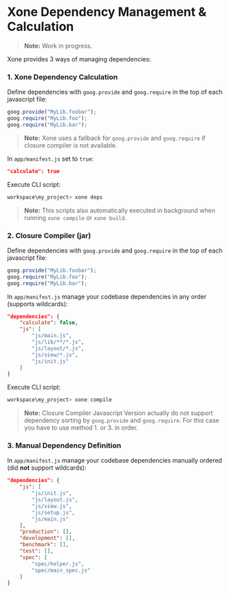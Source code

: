 # Xone Dependency Management & Calculation

> __Note:__ Work in progress.

Xone provides 3 ways of managing dependencies:

### 1. Xone Dependency Calculation

Define dependencies with `goog.provide` and `goog.require` in the top of each javascript file:

```javascript
goog.provide("MyLib.foobar");
goog.require("MyLib.foo");
goog.require("MyLib.bar");
```

> __Note:__ Xone uses a fallback for `goog.provide` and `goog.require` if closure compiler is not available.

In `app/manifest.js` set to `true`:

```json
"calculate": true
```

Execute CLI script:

```bash
workspace\my_project> xone deps
```

> __Note:__ This scripts also automatically executed in background when running `xone compile` or `xone build`.

### 2. Closure Compiler (jar)

Define dependencies with `goog.provide` and `goog.require` in the top of each javascript file:

```javascript
goog.provide("MyLib.foobar");
goog.require("MyLib.foo");
goog.require("MyLib.bar");
```

In `app/manifest.js` manage your codebase dependencies in any order (supports wildcards):

```json
"dependencies": {
    "calculate": false,
    "js": [
        "js/main.js",
        "js/lib/**/*.js",
        "js/layout/*.js",
        "js/view/*.js",
        "js/init.js"
    ]
}
```

Execute CLI script:

```bash
workspace\my_project> xone compile
```

> __Note:__ Closure Compiler Javascript Version actually do not support dependency sorting by `goog.provide` and `goog.require`. For this case you have to use method 1. or 3. in order.

### 3. Manual Dependency Definition

In `app/manifest.js` manage your codebase dependencies manually ordered (did __not__ support wildcards):

```json
"dependencies": {
    "js": [
        "js/init.js",
        "js/layout.js",
        "js/view.js",
        "js/setup.js",
        "js/main.js"
    ],
    "production": [],
    "development": [],
    "benchmark": [],
    "test": [],
    "spec": [
        "spec/helper.js",
        "spec/main_spec.js"
    ]
}
```
